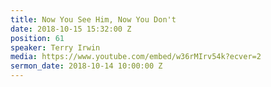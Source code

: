```yaml
---
title: Now You See Him, Now You Don't
date: 2018-10-15 15:32:00 Z
position: 61
speaker: Terry Irwin
media: https://www.youtube.com/embed/w36rMIrv54k?ecver=2
sermon_date: 2018-10-14 10:00:00 Z
---
```


